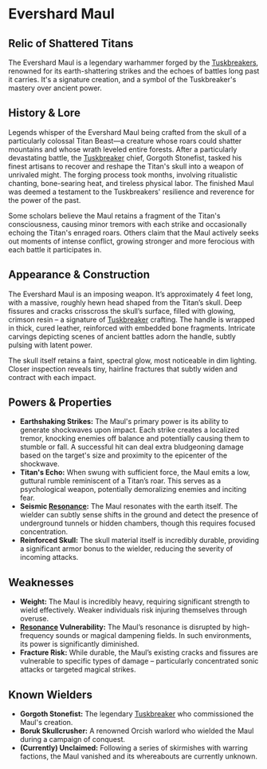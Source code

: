 # Evershard Maul

## Relic of Shattered Titans

The Evershard Maul is a legendary warhammer forged by the [Tuskbreakers](/structure/society/profession/tuskbreaker.md), renowned for its earth-shattering strikes and the echoes of battles long past it carries. It's a signature creation, and a symbol of the Tuskbreaker's mastery over ancient power.

## History & Lore

Legends whisper of the Evershard Maul being crafted from the skull of a particularly colossal Titan Beast—a creature whose roars could shatter mountains and whose wrath leveled entire forests.  After a particularly devastating battle, the [Tuskbreaker](/structure/society/profession/tuskbreaker.md) chief, Gorgoth Stonefist, tasked his finest artisans to recover and reshape the Titan's skull into a weapon of unrivaled might. The forging process took months, involving ritualistic chanting, bone-searing heat, and tireless physical labor. The finished Maul was deemed a testament to the Tuskbreakers' resilience and reverence for the power of the past.

Some scholars believe the Maul retains a fragment of the Titan's consciousness, causing minor tremors with each strike and occasionally echoing the Titan's enraged roars. Others claim that the Maul actively seeks out moments of intense conflict, growing stronger and more ferocious with each battle it participates in.

## Appearance & Construction

The Evershard Maul is an imposing weapon. It’s approximately 4 feet long, with a massive, roughly hewn head shaped from the Titan’s skull. Deep fissures and cracks crisscross the skull’s surface, filled with glowing, crimson resin – a signature of [Tuskbreaker](/structure/society/profession/tuskbreaker.md) crafting.  The handle is wrapped in thick, cured leather, reinforced with embedded bone fragments. Intricate carvings depicting scenes of ancient battles adorn the handle, subtly pulsing with latent power.

The skull itself retains a faint, spectral glow, most noticeable in dim lighting. Closer inspection reveals tiny, hairline fractures that subtly widen and contract with each impact.

## Powers & Properties

*   **Earthshaking Strikes:** The Maul's primary power is its ability to generate shockwaves upon impact. Each strike creates a localized tremor, knocking enemies off balance and potentially causing them to stumble or fall. A successful hit can deal extra bludgeoning damage based on the target's size and proximity to the epicenter of the shockwave.
*   **Titan's Echo:**  When swung with sufficient force, the Maul emits a low, guttural rumble reminiscent of a Titan’s roar.  This serves as a psychological weapon, potentially demoralizing enemies and inciting fear.
*   **Seismic [Resonance](/structure/mechanic/resonance.md):** The Maul resonates with the earth itself.  The wielder can subtly sense shifts in the ground and detect the presence of underground tunnels or hidden chambers, though this requires focused concentration.
*   **Reinforced Skull:** The skull material itself is incredibly durable, providing a significant armor bonus to the wielder, reducing the severity of incoming attacks.

## Weaknesses

*   **Weight:** The Maul is incredibly heavy, requiring significant strength to wield effectively.  Weaker individuals risk injuring themselves through overuse.
*   **[Resonance](/structure/mechanic/resonance.md) Vulnerability:** The Maul’s resonance is disrupted by high-frequency sounds or magical dampening fields. In such environments, its power is significantly diminished.
*   **Fracture Risk:** While durable, the Maul’s existing cracks and fissures are vulnerable to specific types of damage – particularly concentrated sonic attacks or targeted magical strikes.

## Known Wielders

*   **Gorgoth Stonefist:** The legendary [Tuskbreaker](/structure/society/profession/tuskbreaker.md) who commissioned the Maul's creation.
*   **Boruk Skullcrusher:** A renowned Orcish warlord who wielded the Maul during a campaign of conquest.
*   **(Currently) Unclaimed:** Following a series of skirmishes with warring factions, the Maul vanished and its whereabouts are currently unknown.
